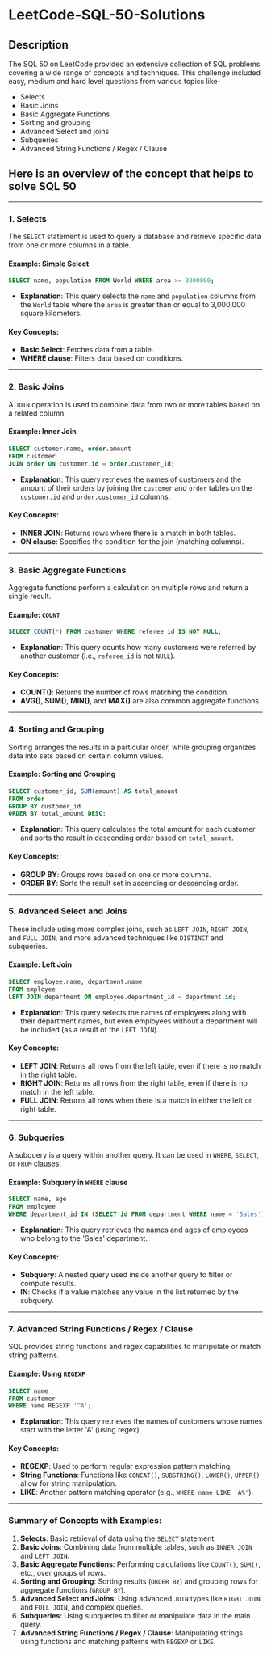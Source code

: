 # LeetCode-SQL-50-Solutions

## Description 
The SQL 50 on LeetCode provided an extensive collection of SQL problems covering a wide range of concepts and techniques.
This challenge included easy, medium and hard level questions from various topics like-
- Selects
- Basic Joins
- Basic Aggregate Functions
- Sorting and grouping
- Advanced Select and joins
- Subqueries
- Advanced String Functions / Regex / Clause

## Here is an overview of the concept that helps to solve SQL 50  


---

### 1. **Selects**

The `SELECT` statement is used to query a database and retrieve specific data from one or more columns in a table.

#### Example: Simple Select

```sql
SELECT name, population FROM World WHERE area >= 3000000;
```

- **Explanation**: This query selects the `name` and `population` columns from the `World` table where the `area` is greater than or equal to 3,000,000 square kilometers.

#### Key Concepts:
- **Basic Select**: Fetches data from a table.
- **WHERE clause**: Filters data based on conditions.

---

### 2. **Basic Joins**

A `JOIN` operation is used to combine data from two or more tables based on a related column.

#### Example: Inner Join

```sql
SELECT customer.name, order.amount
FROM customer
JOIN order ON customer.id = order.customer_id;
```

- **Explanation**: This query retrieves the names of customers and the amount of their orders by joining the `customer` and `order` tables on the `customer.id` and `order.customer_id` columns.

#### Key Concepts:
- **INNER JOIN**: Returns rows where there is a match in both tables.
- **ON clause**: Specifies the condition for the join (matching columns).

---

### 3. **Basic Aggregate Functions**

Aggregate functions perform a calculation on multiple rows and return a single result.

#### Example: `COUNT`

```sql
SELECT COUNT(*) FROM customer WHERE referee_id IS NOT NULL;
```

- **Explanation**: This query counts how many customers were referred by another customer (i.e., `referee_id` is not `NULL`).

#### Key Concepts:
- **COUNT()**: Returns the number of rows matching the condition.
- **AVG()**, **SUM()**, **MIN()**, and **MAX()** are also common aggregate functions.

---

### 4. **Sorting and Grouping**

Sorting arranges the results in a particular order, while grouping organizes data into sets based on certain column values.

#### Example: Sorting and Grouping

```sql
SELECT customer_id, SUM(amount) AS total_amount
FROM order
GROUP BY customer_id
ORDER BY total_amount DESC;
```

- **Explanation**: This query calculates the total amount for each customer and sorts the result in descending order based on `total_amount`.

#### Key Concepts:
- **GROUP BY**: Groups rows based on one or more columns.
- **ORDER BY**: Sorts the result set in ascending or descending order.

---

### 5. **Advanced Select and Joins**

These include using more complex joins, such as `LEFT JOIN`, `RIGHT JOIN`, and `FULL JOIN`, and more advanced techniques like `DISTINCT` and subqueries.

#### Example: Left Join

```sql
SELECT employee.name, department.name
FROM employee
LEFT JOIN department ON employee.department_id = department.id;
```

- **Explanation**: This query selects the names of employees along with their department names, but even employees without a department will be included (as a result of the `LEFT JOIN`).

#### Key Concepts:
- **LEFT JOIN**: Returns all rows from the left table, even if there is no match in the right table.
- **RIGHT JOIN**: Returns all rows from the right table, even if there is no match in the left table.
- **FULL JOIN**: Returns all rows when there is a match in either the left or right table.

---

### 6. **Subqueries**

A subquery is a query within another query. It can be used in `WHERE`, `SELECT`, or `FROM` clauses.

#### Example: Subquery in `WHERE` clause

```sql
SELECT name, age
FROM employee
WHERE department_id IN (SELECT id FROM department WHERE name = 'Sales');
```

- **Explanation**: This query retrieves the names and ages of employees who belong to the 'Sales' department.

#### Key Concepts:
- **Subquery**: A nested query used inside another query to filter or compute results.
- **IN**: Checks if a value matches any value in the list returned by the subquery.

---

### 7. **Advanced String Functions / Regex / Clause**

SQL provides string functions and regex capabilities to manipulate or match string patterns.

#### Example: Using `REGEXP`

```sql
SELECT name
FROM customer
WHERE name REGEXP '^A';
```

- **Explanation**: This query retrieves the names of customers whose names start with the letter 'A' (using regex).

#### Key Concepts:
- **REGEXP**: Used to perform regular expression pattern matching.
- **String Functions**: Functions like `CONCAT()`, `SUBSTRING()`, `LOWER()`, `UPPER()` allow for string manipulation.
- **LIKE**: Another pattern matching operator (e.g., `WHERE name LIKE 'A%'`).

---



### Summary of Concepts with Examples:

1. **Selects**: Basic retrieval of data using the `SELECT` statement.
2. **Basic Joins**: Combining data from multiple tables, such as `INNER JOIN` and `LEFT JOIN`.
3. **Basic Aggregate Functions**: Performing calculations like `COUNT()`, `SUM()`, etc., over groups of rows.
4. **Sorting and Grouping**: Sorting results (`ORDER BY`) and grouping rows for aggregate functions (`GROUP BY`).
5. **Advanced Select and Joins**: Using advanced `JOIN` types like `RIGHT JOIN` and `FULL JOIN`, and complex queries.
6. **Subqueries**: Using subqueries to filter or manipulate data in the main query.
7. **Advanced String Functions / Regex / Clause**: Manipulating strings using functions and matching patterns with `REGEXP` or `LIKE`.



